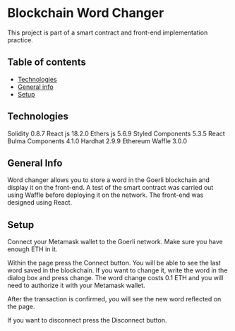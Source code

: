 # Blockchain Word Changer

This project is part of a smart contract and front-end implementation practice.

## Table of contents

* [Technologies](#technologies)
* [General info](#general-info)
* [Setup](#setup)

## Technologies

Solidity 0.8.7
React js 18.2.0
Ethers js 5.6.9
Styled Components 5.3.5
React Bulma Components 4.1.0
Hardhat 2.9.9
Ethereum Waffle 3.0.0

## General Info

Word changer allows you to store a word in the Goerli blockchain and display it on the front-end. A test of the smart contract was carried out using Waffle before deploying it on the network. The front-end was designed using React.

## Setup

Connect your Metamask wallet to the Goerli network. Make sure you have enough ETH in it.

Within the page press the Connect button. You will be able to see the last word saved in the blockchain. If you want to change it, write the word in the dialog box and press change. The word change costs 0.1 ETH and you will need to authorize it with your Metamask wallet. 

After the transaction is confirmed, you will see the new word reflected on the page.

If you want to disconnect press the Disconnect button.
